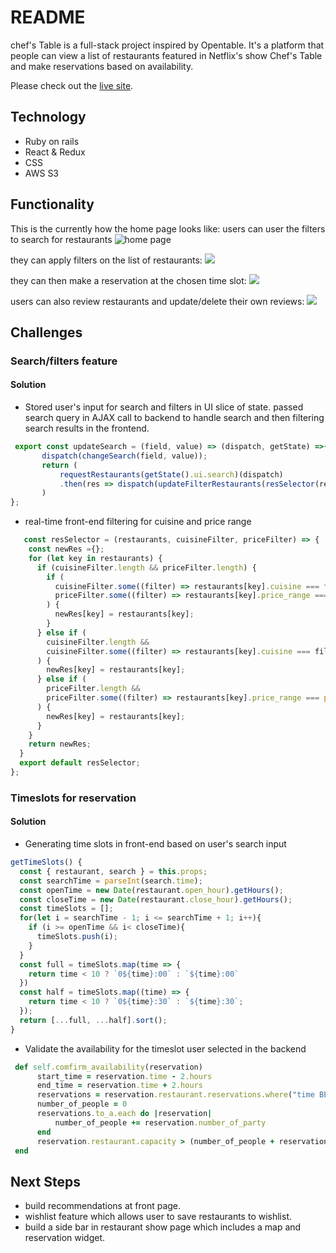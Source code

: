 # README

chef's Table is a full-stack project inspired by Opentable. It's a platform that people can view a list of restaurants featured in Netflix's show Chef's Table and make reservations based on availability.
  
Please check out the [live site](https://chefs-table.herokuapp.com/#/).
  
  ## Technology
* Ruby on rails
* React & Redux
* CSS
* AWS S3
  
## Functionality
This is the currently how the home page looks like:
users can user the filters to search for restaurants
![home page](https://github.com/zixlin7/aA_Homework/blob/master/ct%20-1.gif?raw=true)
  
they can apply filters on the list of restaurants:
![ ](https://github.com/zixlin7/aA_Homework/blob/master/ct%20-%202.gif?raw=true)
  
they can then make a reservation at the chosen time slot:
![ ](https://github.com/zixlin7/aA_Homework/blob/master/chef-3.gif?raw=true)
  
users can also review restaurants and update/delete their own reviews:
![ ](https://github.com/zixlin7/aA_Homework/blob/master/chef-4.gif?raw=true)
  
  
## Challenges
### Search/filters feature
#### Solution
  * Stored user's input for search and filters in UI slice of state. passed search query in AJAX call to backend to handle search and then filtering search results in the frontend.
 ```javascript
  export const updateSearch = (field, value) => (dispatch, getState) =>{
        dispatch(changeSearch(field, value));
        return (
            requestRestaurants(getState().ui.search)(dispatch)
            .then(res => dispatch(updateFilterRestaurants(resSelector(res.restaurants, getState().ui.filter))))
        )
};
 ```
    
  * real-time front-end filtering for cuisine and price range
```javascript
   const resSelector = (restaurants, cuisineFilter, priceFilter) => {
    const newRes ={};
    for (let key in restaurants) {
      if (cuisineFilter.length && priceFilter.length) {
        if (
          cuisineFilter.some((filter) => restaurants[key].cuisine === filter) &&
          priceFilter.some((filter) => restaurants[key].price_range === parseInt(filter))
        ) {
          newRes[key] = restaurants[key];
        }
      } else if (
        cuisineFilter.length &&
        cuisineFilter.some((filter) => restaurants[key].cuisine === filter)
      ) {
        newRes[key] = restaurants[key];
      } else if (
        priceFilter.length &&
        priceFilter.some((filter) => restaurants[key].price_range === parseInt(filter))
      ) {
        newRes[key] = restaurants[key];
      }
    }
    return newRes;
  }
  export default resSelector;      
};
 ```
### Timeslots for reservation

#### Solution
  * Generating time slots in front-end based on user's search input
  ```javascript
  getTimeSlots() {
    const { restaurant, search } = this.props;
    const searchTime = parseInt(search.time);
    const openTime = new Date(restaurant.open_hour).getHours();
    const closeTime = new Date(restaurant.close_hour).getHours();
    const timeSlots = [];
    for(let i = searchTime - 1; i <= searchTime + 1; i++){
      if (i >= openTime && i< closeTime){
        timeSlots.push(i);
      }
    }
    const full = timeSlots.map(time => {
      return time < 10 ? `0${time}:00` : `${time}:00`
    })
    const half = timeSlots.map((time) => {
      return time < 10 ? `0${time}:30` : `${time}:30`;
    });
    return [...full, ...half].sort();
  }
  ```
   * Validate the availability for the timeslot user selected in the backend
  ```ruby
   def self.comfirm_availability(reservation)
        start_time = reservation.time - 2.hours
        end_time = reservation.time + 2.hours
        reservations = reservation.restaurant.reservations.where("time BETWEEN ? AND ?", start_time, end_time)
        number_of_people = 0
        reservations.to_a.each do |reservation|
            number_of_people += reservation.number_of_party
        end
        reservation.restaurant.capacity > (number_of_people + reservation.number_of_party)
   end
  ```
  
## Next Steps
* build recommendations at front page.
* wishlist feature which allows user to save restaurants to wishlist.
* build a side bar in restaurant show page which includes a map and reservation widget.
